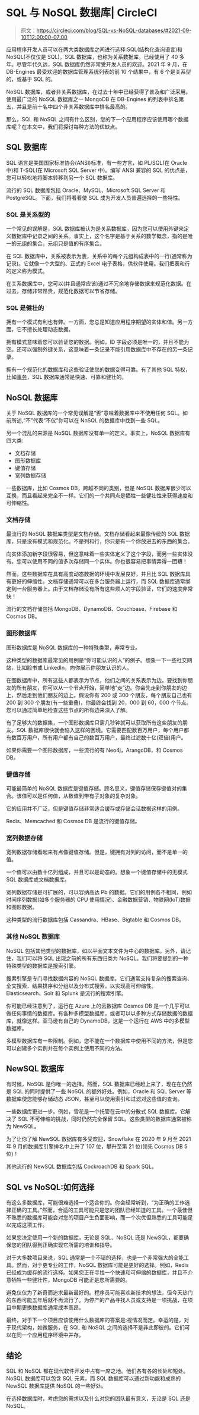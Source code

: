 # SQL 与 NoSQL 数据库| CircleCI

> 原文：<https://circleci.com/blog/SQL-vs-NoSQL-databases/#2021-09-10T12:00:00-07:00>

应用程序开发人员可以在两大类数据库之间进行选择:SQL(结构化查询语言)和 NoSQL(不仅仅是 SQL)。SQL 数据库，也称为关系数据库，已经使用了 40 多年。尽管年代久远，SQL 数据库仍然非常受开发人员的欢迎。2021 年 9 月，在 DB-Engines 最受欢迎的数据库管理系统列表的前 10 个结果中，有 6 个是关系型的，或基于 SQL 的。

NoSQL 数据库，或者非关系数据库，在过去十年中已经获得了普及和广泛采用。使用最广泛的 NoSQL 数据库之一 MongoDB 在 DB-Engines 的列表中排名第五，并且是前十名中四个非关系数据库中排名最高的。

那么，SQL 和 NoSQL 之间有什么区别，您的下一个应用程序应该使用哪个数据库呢？在本文中，我们将探讨每种方法的优缺点。

## SQL 数据库

SQL 语言是美国国家标准协会(ANSI)标准，有一些方言，如 PL/SQL(在 Oracle 中)和 T-SQL(在 Microsoft SQL Server 中)。编写 ANSI 兼容的 SQL 的优点是，您可以轻松地将脚本转移到另一个 SQL 数据库。

流行的 SQL 数据库包括 Oracle、MySQL、Microsoft SQL Server 和 PostgreSQL。下面，我们将看看使 SQL 成为开发人员普遍选择的一些特性。

### SQL 是关系型的

一个常见的误解是，SQL 数据库被认为是关系数据库，因为您可以使用外键来定义数据库中记录之间的关系。事实上，这个名字是基于关系的数学概念，指的是唯一的[元组](https://en.wikipedia.org/wiki/Tuple)的集合。元组只是值的有序集合。

在 SQL 数据库中，关系被表示为表，关系中的每个元组构成表中的一行(通常称为记录)。它就像一个大型的、正式的 Excel 电子表格，供软件使用。我们把表和行的定义称为模式。

在关系数据库中，您可以(并且通常应该)通过不冗余地存储数据来规范化数据。在过去，存储非常昂贵，规范化数据可以节省存储。

### SQL 是健壮的

拥有一个模式有利也有弊。一方面，您总是知道应用程序期望的实体和值。另一方面，它不擅长处理动态数据。

拥有模式意味着您可以验证您的数据。例如，ID 字段必须是唯一的，并且不能为空。还可以强制外键关系，这意味着一条记录不能引用数据库中不存在的另一条记录。

拥有一个规范化的数据库和这些验证使您的数据变得可靠。有了其他 SQL 特权，比如[事务](https://en.wikipedia.org/wiki/Database_transaction)，SQL 数据库通常是快速、可靠和健壮的。

## NoSQL 数据库

关于 NoSQL 数据库的一个常见误解是“否”意味着数据库中不使用任何 SQL。如前所述,“不”代表“不仅”你可以在 NoSQL 的数据库中找到一些 SQL。

另一个混乱的来源是 NoSQL 数据库没有单一的定义。事实上，NoSQL 数据库有四大类:

*   文档存储
*   图形数据库
*   键值存储
*   宽列数据存储

一些数据库，比如 Cosmos DB，跨越不同的类别，但是 NoSQL 数据库很少可以互换，而且看起来完全不一样。它们的一个共同点是牺牲一些健壮性来获得速度和可伸缩性。

### 文档存储

最流行的 NoSQL 数据库类型是文档存储。文档存储看起来最像传统的 SQL 数据库，只是没有模式和规范化。不是列和行，你只是有一个你放进去的东西的集合。

向实体添加新字段很容易，但这意味着一些实体定义了这个字段，而另一些实体没有。您可以使用不同的值多次存储同一个实体。你也很容易把事情弄得一团糟！

然而，这些数据库在具有高度动态数据的环境中发展良好，并且比 SQL 数据库具有更好的伸缩性。文档存储通常可以在多台服务器上运行，而 SQL 数据库通常绑定到一台服务器上。由于文档存储没有所有这些烦人的字段验证，它们的速度非常快！

流行的文档存储包括 MongoDB、DynamoDB、Couchbase、Firebase 和 Cosmos DB。

### 图形数据库

图形数据库是 NoSQL 数据库的一种特殊类型，非常专业。

这种类型的数据库最常见的用例是“你可能认识的人”的例子。想象一下一些社交网站，比如脸书或 LinkedIn，向你展示你朋友认识的人。

在图数据库中，所有这些人都表示为节点，他们之间的关系表示为边。要找到你朋友的所有朋友，你可以从一个节点开始，简单地“走”边。你会先走到你朋友的边上，然后走到他们朋友的边上。假设你有 200 或 300 个朋友，每个朋友自己也有 200 到 300 个朋友(有一些重叠)，你最终会找到 20，000 到 60，000 个节点。您可以通过简单地检查这些节点的所有边来深入了解。

有了足够大的数据集，一个图形数据库只需几秒钟就可以获取所有这些朋友的朋友。SQL 数据库很快就会陷入这样的困境。它需要匹配数百万用户，每个用户都有数百万用户，所有用户都有自己的数百万用户，最终过滤数十亿(双倍)用户。

如果你需要一个图形数据库，一些流行的有 Neo4j，ArangoDB，和 Cosmos DB。

### 键值存储

可能最简单的 NoSQL 数据库是键值存储。顾名思义，键值存储保存键值对的集合。该值可以是任何值，从数值到带有子对象的复杂对象。

它的应用并不广泛，但是键值存储非常适合缓存或存储会话数据这样的用例。

Redis、Memcached 和 Cosmos DB 是流行的键值存储。

### 宽列数据存储

宽列数据存储看起来有点像键值存储。但是，键拥有对列的访问，而不是单一的值。

一个值可以由数十亿列组成，并且可以是动态的。想象一个键值存储中的无模式 SQL 数据库或文档数据库。

宽列数据存储是可扩展的，可以容纳高达 Pb 的数据。它们的用例各不相同，例如时间序列数据(如多个服务器的 CPU 使用情况)、金融数据营销、物联网(IoT)数据和图形数据。

这种类型的流行数据库包括 Cassandra、HBase、Bigtable 和 Cosmos DB。

### 其他 NoSQL 数据库

NoSQL 包括其他类型的数据库，如以平面文本文件为中心的数据库。另外，请记住，我们可以将 SQL 出现之前的所有东西归类为 NoSQL。我们将要提到的一种特殊类型的数据库是搜索引擎。

搜索引擎是专门寻找数据内容的 NoSQL 数据库。它们通常支持复杂的搜索查询、全文搜索、结果排序和分组以及分布式搜索，以实现高可伸缩性。Elasticsearch、Solr 和 Splunk 是流行的搜索引擎。

你可能已经注意到了，运行在 Azure 上的云数据库 Cosmos DB 是一个几乎可以做任何事情的数据库。有各种多模型数据库，或者可以以多种方式存储数据的数据库，就像这样。亚马逊有自己的 DynamoDB，这是一个运行在 AWS 中的多模型数据库。

多模型数据库有一些限制。例如，您不能在一个数据库中使用不同的方法，但是您可以创建多个实例并在每个实例上使用不同的方法。

## NewSQL 数据库

有时候，NoSQL 是你唯一的选择。然而，SQL 数据库已经赶上来了，现在在仍然是 SQL 的同时提供了一些 NoSQL 的额外好处。例如，Oracle 和 SQL Server 等数据库使您能够存储动态 JSON，甚至可以使用索引和过滤对这些值的查询。

一些数据库更进一步。例如，雪花是一个托管在云中的分散式 SQL 数据库。它解决了 SQL 不可伸缩的挑战，同时仍然完全保留 SQL。这些类型的数据库通常被称为 NewSQL。

为了让你了解 NewSQL 数据库有多受欢迎，Snowflake 在 2020 年 9 月至 2021 年 9 月的数据库引擎排名中上升了 107 位，攀升至第 21 位(领先 Cosmos DB 5 位)！

其他流行的 NewSQL 数据库包括 CockroachDB 和 Spark SQL。

## SQL vs NoSQL:如何选择

有这么多数据库，可能很难选择一个适合你的。你会经常听到，“为正确的工作选择正确的工具。”然而，合适的工具可能只是您的团队已经知道的工具。一个最佳但不熟悉的数据库可能会对您的项目产生负面影响，而一个次优但熟悉的工具可能足以完成这项工作。

如果您决定使用一个新的数据库，无论是 SQL、NoSQL 还是 NewSQL，都要确保您的团队得到正确实现它所需的培训和指导。

对于大多数项目来说，SQL 通常是一个不错的选择，也是一个非常强大的全能工具。然而，对于更专业的工作，NoSQL 数据库可能是更好的选择。例如，Redis 已经成为缓存的流行选择。如果您正在寻找一个快速和可伸缩的数据库，并且不介意牺牲一些健壮性，MongoDB 可能正是您所需要的。

避免仅仅为了新奇而追求最新最好的。程序员可能喜欢新技术的想法，但今天热门的东西可能五年后就不再流行了。为停产的产品寻找人员或支持是一项挑战，在项目中期更换数据库通常成本高昂。

最终，对于下一个项目应该使用什么数据库的答案是:视情况而定。幸运的是，对于现代架构，如微服务，在 SQL 和 NoSQL 之间的选择不是非此即彼的。它们可以在同一个应用程序环境中并存。

## 结论

SQL 和 NoSQL 都在现代软件开发中占有一席之地。他们各有各的长处和短处。NoSQL 数据库可以包含 SQL 元素，而 SQL 数据库可以通过新功能和成熟的 NewSQL 数据库提供 NoSQL 的一些好处。

在选择数据库时，考虑您的需求以及什么对您的团队最有意义，无论是 SQL 还是 NoSQL。